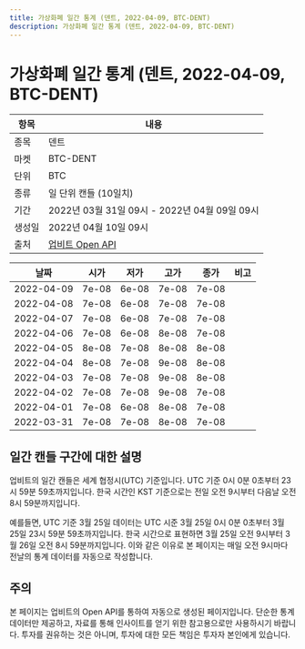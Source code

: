 ```yaml
---
title: 가상화폐 일간 통계 (덴트, 2022-04-09, BTC-DENT)
description: 가상화폐 일간 통계 (덴트, 2022-04-09, BTC-DENT)
---
```



가상화폐 일간 통계 (덴트, 2022-04-09, BTC-DENT)
===

|항목|내용|
|--|--|
|종목|덴트|
|마켓|BTC-DENT|
|단위|BTC|
|종류|일 단위 캔들 (10일치)|
|기간|2022년 03월 31일 09시 - 2022년 04월 09일 09시|
|생성일|2022년 04월 10일 09시|
|출처|[업비트 Open API](https://docs.upbit.com)|


|날짜|시가|저가|고가|종가|비고|
|--|--|--|--|--|--|
|2022-04-09|7e-08|6e-08|7e-08|7e-08|    |
|2022-04-08|7e-08|6e-08|7e-08|7e-08|    |
|2022-04-07|7e-08|6e-08|7e-08|7e-08|    |
|2022-04-06|7e-08|6e-08|8e-08|7e-08|    |
|2022-04-05|8e-08|7e-08|8e-08|8e-08|    |
|2022-04-04|8e-08|7e-08|9e-08|8e-08|    |
|2022-04-03|7e-08|7e-08|9e-08|8e-08|    |
|2022-04-02|7e-08|7e-08|9e-08|7e-08|    |
|2022-04-01|7e-08|6e-08|8e-08|7e-08|    |
|2022-03-31|7e-08|7e-08|8e-08|7e-08|    |


일간 캔들 구간에 대한 설명
---


업비트의 일간 캔들은 세계 협정시(UTC) 기준입니다. 
UTC 기준 0시 0분 0초부터 23시 59분 59초까지입니다. 
한국 시간인 KST 기준으로는 전일 오전 9시부터 다음날 오전 8시 59분까지입니다. 


예를들면, UTC 기준 3월 25일 데이터는 UTC 시준 3월 25일 0시 0분 0초부터 3월 25일 23시 59분 59초까지입니다. 
한국 시간으로 표현하면 3월 25일 오전 9시부터 3월 26일 오전 8시 59분까지입니다. 
이와 같은 이유로 본 페이지는 매일 오전 9시마다 전날의 통계 데이터를 자동으로 작성합니다. 


주의
---


본 페이지는 업비트의 Open API를 통하여 자동으로 생성된 페이지입니다. 
단순한 통계 데이터만 제공하고, 자료를 통해 인사이트를 얻기 위한 참고용으로만 사용하시기 바랍니다. 
투자를 권유하는 것은 아니며, 투자에 대한 모든 책임은 투자자 본인에게 있습니다. 
